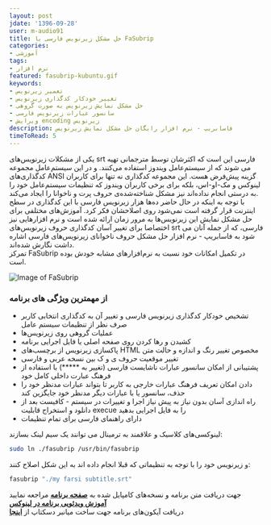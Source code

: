 ```yaml
---
layout: post
jdate: '1396-09-28'
user: m-audio91
title: حل مشکل زیرنویس فارسی با FaSubrip
categories:
- آموزشی
tags:
- نرم افزار
featured: fasubrip-kubuntu.gif
keywords:
- تعمیر زیرنویس
- تغییر خودکار کدگذاری زیرنویس
- حل مشکل نمایش زیرنویس به صورت گروهی
- سانسور عبارات زیرنویس فارسی
- ویرایش encoding زیرنویس
description: فاسابریپ - نرم افزار رایگان حل مشکل نمایش زیرنویس
timeToRead: 5
---
```


یکی از مشکلات زیرنویس‌های srt فارسی این است که اکثرشان توسط مترجمانی تهیه می شوند که از سیستم‌عامل ویندوز استفاده می‌کنند. و در این سیستم‌عامل مجموعه کدگذاری‌های ANSI گزینه پیش‌فرض هست. 
این مجموعه کدگذاری نه تنها برای کاربران لینوکس و مک-او-اس، بلکه برای برخی کاربران ویندوز که تنظیمات سیستم‌عامل خود را به درستی انجام نداده‌اند نیز مشکل شناخته‌شده‌ی حروف پرت و ناخوانا را ایجاد می‌کند.  
با توجه به اینکه در حال حاضر ده‌ها هزار زیرنویس فارسی با این کدگذاری در سطح اینترنت قرار گرفته است نمی‌شود روی اصلاحشان فکر کرد. آموزش‌های مختلفی برای حل مشکل نمایش این زیرنویس‌ها به مرور زمان ارائه شده است و 
نرم افزارهایی نیز اختصاصا برای تغییر آسان کدگذاری حروف زیرنویس‌های srt فارسی، که از جمله آنان می شود به فاسابریپ - نرم افزار حل مشکل حروف ناخوانای زیرنویس‌های فارسی اشاره داشت نگارش شده‌اند.  
تمرکز FaSubrip در تکمیل امکانات خود نسبت به نرم‌افزارهای مشابه خودش بوده است.

![Image of FaSubrip](/linuxiha/images/fasubrip-kubuntu.gif)

### از مهمترین ویژگی های برنامه
* تشخیص خودکار کدگذاری زیرنویس فارسی و تغییر آن به کدگذاری انتخابی کاربر صرف نظر از تنظیمات سیستم عامل
* عملیات گروهی روی زیرنویس‌ها
* کشیدن و رها کردن روی صفحه اصلی یا فایل اجرایی برنامه
* پاکسازی زیرنویس از برچسب‌های HTML مخصوص تغییر رنگ و اندازه و حالت متن
* تغییر موقعیت حروف ی و ک بین نسخه عربی و فارسی
* پشتیبانی از امکان سانسور عبارات ناشایست فارسی (تغییر به *****) با استفاده از فرهنگ عبارت داخلی کامل خود
*  دادن امکان تعریف فرهنگ عبارات خارجی به کاربر تا بتواند عبارات مدنظر خود را حذف، سانسور یا با عبارات دیگر مدنظر خود جایگزین کند
* راه اندازی آسان بدون نیاز به پیش نیاز اجرا و تغییرات در سیستم - کافیست بعد از دانلود و استخراج قابلیت execue را به فایل اجرایی بدهید
* دارای راهنمای فارسی برای تمام تنظیمات
  
  
 لینوکسی‌های کلاسیک و علاقمند به ترمینال می توانند یک سیم لینک بسازند:  
 
 ```sh
 sudo ln ./fasubrip /usr/bin/fasubrip
 ```  
 
 و زیرنویس خود را با توجه به تنظیماتی که قبلا انجام داده اند به این شکل اصلاح کنند:  
 
 ```sh
 fasubrip "./my farsi subtitle.srt"
 ```
  
جهت دریافت متن برنامه و نسخه‌های کامپایل شده به [**صفحه برنامه**](https://github.com/m-audio91/FaSubrip)  مراجعه نمایید   
[**آموزش ویدئویی برنامه در لینوکس**](https://www.aparat.com/v/nMaAb/%D8%AD%D9%84_%D9%85%D8%B4%DA%A9%D9%84_%D8%B2%DB%8C%D8%B1%D9%86%D9%88%DB%8C%D8%B3_%D9%81%D8%A7%D8%B1%D8%B3%DB%8C_%D9%84%DB%8C%D9%86%D9%88%DA%A9%D8%B3_Linux)  
دریافت آیکون‌های برنامه جهت ساخت میانبر دسکتاپ از [**اینجا**](https://github.com/m-audio91/FaSubrip/tree/master/extra/icon)   
